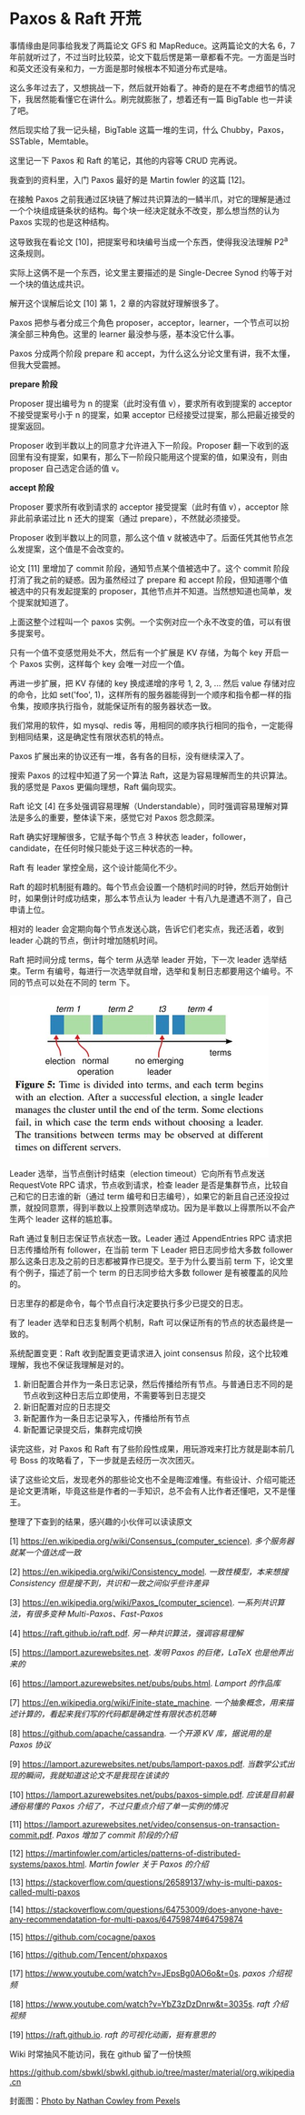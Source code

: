 # Paxos & Raft 开荒

事情缘由是同事给我发了两篇论文 GFS 和 MapReduce。这两篇论文的大名 6，7 年前就听过了，不过当时比较菜，论文下载后愣是第一章都看不完。一方面是当时和英文还没有亲和力，一方面是那时候根本不知道分布式是啥。

这么多年过去了，又想挑战一下，然后就开始看了。神奇的是在不考虑细节的情况下，我居然能看懂它在讲什么。刷完就膨胀了，想着还有一篇 BigTable 也一并读了吧。

然后现实给了我一记头槌，BigTable 这篇一堆的生词，什么 Chubby，Paxos，SSTable，Memtable。

这里记一下 Paxos 和 Raft 的笔记，其他的内容等 CRUD 完再说。

我查到的资料里，入门 Paxos 最好的是 Martin fowler 的这篇 [12]。

在接触 Paxos 之前我通过区块链了解过共识算法的一鳞半爪，对它的理解是通过一个个块组成链条状的结构。每个块一经决定就永不改变，那么想当然的认为 Paxos 实现的也是这种结构。

这导致我在看论文 [10]，把提案号和块编号当成一个东西，使得我没法理解 P2<sup>a</sup> 这条规则。

实际上这俩不是一个东西，论文里主要描述的是 Single-Decree Synod 约等于对一个块的值达成共识。

解开这个误解后论文 [10] 第 1，2 章的内容就好理解很多了。

Paxos 把参与者分成三个角色 proposer，acceptor，learner，一个节点可以扮演全部三种角色。这里的 learner 最没参与感，基本没它什么事。

Paxos 分成两个阶段 prepare 和 accept，为什么这么分论文里有讲，我不太懂，但我大受震撼。

**prepare 阶段**

Proposer 提出编号为 n 的提案（此时没有值 v），要求所有收到提案的 acceptor 不接受提案号小于 n 的提案，如果 acceptor 已经接受过提案，那么把最近接受的提案返回。

Proposer 收到半数以上的同意才允许进入下一阶段。Proposer 翻一下收到的返回里有没有提案，如果有，那么下一阶段只能用这个提案的值，如果没有，则由 proposer 自己选定合适的值 v。

**accept 阶段**

Proposer 要求所有收到请求的 acceptor 接受提案（此时有值 v），acceptor 除非此前承诺过比 n 还大的提案（通过 prepare），不然就必须接受。

Proposer 收到半数以上的同意，那么这个值 v 就被选中了。后面任凭其他节点怎么发提案，这个值是不会改变的。

论文 [11] 里增加了 commit 阶段，通知节点某个值被选中了。这个 commit 阶段打消了我之前的疑惑。因为虽然经过了 prepare 和 accept 阶段，但知道哪个值被选中的只有发起提案的 proposer，其他节点并不知道。当然想知道也简单，发个提案就知道了。

上面这整个过程叫一个 paxos 实例。一个实例对应一个永不改变的值，可以有很多提案号。

只有一个值不变感觉用处不大，然后有一个扩展是 KV 存储，为每个 key 开启一个 Paxos 实例，这样每个 key 会唯一对应一个值。

再进一步扩展，把 KV 存储的 key 换成递增的序号 1, 2, 3, ... 然后 value 存储对应的命令，比如 set('foo', 1)，这样所有的服务器能得到一个顺序和指令都一样的指令集，按顺序执行指令，就能保证所有的服务器状态一致。

我们常用的软件，如 mysql、redis 等，用相同的顺序执行相同的指令，一定能得到相同结果，这是确定性有限状态机的特点。

Paxos 扩展出来的协议还有一堆，各有各的目标，没有继续深入了。

搜索 Paxos 的过程中知道了另一个算法 Raft，这是为容易理解而生的共识算法。我的感觉是 Paxos 更偏向理想，Raft 偏向现实。

Raft 论文 [4] 在多处强调容易理解（Understandable），同时强调容易理解对算法是多么的重要，整体读下来，感觉它对 Paxos 怨念颇深。

Raft 确实好理解很多，它赋予每个节点 3 种状态 leader，follower，candidate，在任何时候只能处于这三种状态的一种。

Raft 有 leader 掌控全局，这个设计能简化不少。

Raft 的超时机制挺有趣的。每个节点会设置一个随机时间的时钟，然后开始倒计时，如果倒计时成功结束，那么本节点认为 leader 十有八九是遭遇不测了，自己申请上位。

相对的 leader 会定期向每个节点发送心跳，告诉它们老实点，我还活着，收到 leader 心跳的节点，倒计时增加随机时间。

Raft 把时间分成 terms，每个 term 从选举 leader 开始，下一次 leader 选举结束。Term 有编号，每进行一次选举就自增，选举和复制日志都要用这个编号。不同的节点可以处在不同的 term 下。

![](./terms-1.jpg)

Leader 选举，当节点倒计时结束（election timeout）它向所有节点发送 RequestVote RPC 请求，节点收到请求，检查 leader 是否是集群节点，比较自己和它的日志谁的新（通过 term 编号和日志编号），如果它的新且自己还没投过票，就投同意票，得到半数以上投票则选举成功。因为是半数以上得票所以不会产生两个 leader 这样的尴尬事。

Raft 通过复制日志保证节点状态一致。Leader 通过 AppendEntries RPC 请求把日志传播给所有 follower，在当前 term 下 Leader 把日志同步给大多数 follower 那么这条日志及之前的日志都被算作已提交。至于为什么要当前 term 下，论文里有个例子，描述了前一个 term 的日志同步给大多数 follower 是有被覆盖的风险的。

日志里存的都是命令，每个节点自行决定要执行多少已提交的日志。

有了 leader 选举和日志复制两个机制，Raft 可以保证所有的节点的状态最终是一致的。

系统配置变更：Raft 收到配置变更请求进入 joint consensus 阶段，这个比较难理解，我也不保证我理解是对的。

1. 新旧配置合并作为一条日志记录，然后传播给所有节点。与普通日志不同的是节点收到这种日志后立即使用，不需要等到日志提交
2. 新旧配置对应的日志提交
3. 新配置作为一条日志记录写入，传播给所有节点
4. 新配置记录提交后，集群完成切换

读完这些，对 Paxos 和 Raft 有了些阶段性成果，用玩游戏来打比方就是副本前几号 Boss 的攻略看了，下一步就是去经历一次次团灭。

读了这些论文后，发现老外的那些论文也不全是晦涩难懂。有些设计、介绍可能还是论文更清晰，毕竟这些是作者的一手知识，总不会有人比作者还懂吧，又不是懂王。


整理了下查到的结果，感兴趣的小伙伴可以读读原文

[1] https://en.wikipedia.org/wiki/Consensus_(computer_science). *多个服务器就某一个值达成一致*

[2] https://en.wikipedia.org/wiki/Consistency_model. *一致性模型，本来想搜 Consistency 但是搜不到，共识和一致之间似乎些许差异*

[3] https://en.wikipedia.org/wiki/Paxos_(computer_science). *一系列共识算法，有很多变种 Multi-Paxos、Fast-Paxos*

[4] https://raft.github.io/raft.pdf. *另一种共识算法，强调容易理解*

[5] https://lamport.azurewebsites.net. *发明 Paxos 的巨佬，LaTeX 也是他弄出来的*

[6] https://lamport.azurewebsites.net/pubs/pubs.html. *Lamport 的作品库*

[7] https://en.wikipedia.org/wiki/Finite-state_machine. *一个抽象概念，用来描述计算的，看起来我们写的代码都是确定性有限状态机范畴*

[8] https://github.com/apache/cassandra. *一个开源 KV 库，据说用的是 Paxos 协议*

[9] https://lamport.azurewebsites.net/pubs/lamport-paxos.pdf. *当数学公式出现的瞬间，我就知道这论文不是我现在该读的*

[10] https://lamport.azurewebsites.net/pubs/paxos-simple.pdf. *应该是目前最通俗易懂的 Paxos 介绍了，不过只重点介绍了单一实例的情况*

[11] https://lamport.azurewebsites.net/video/consensus-on-transaction-commit.pdf. *Paxos 增加了 commit 阶段的介绍*

[12] https://martinfowler.com/articles/patterns-of-distributed-systems/paxos.html. *Martin fowler 关于 Paxos 的介绍*

[13] https://stackoverflow.com/questions/26589137/why-is-multi-paxos-called-multi-paxos

[14] https://stackoverflow.com/questions/64753009/does-anyone-have-any-recommendatation-for-multi-paxos/64759874#64759874

[15] https://github.com/cocagne/paxos

[16] https://github.com/Tencent/phxpaxos

[17] https://www.youtube.com/watch?v=JEpsBg0AO6o&t=0s. *paxos 介绍视频*

[18] https://www.youtube.com/watch?v=YbZ3zDzDnrw&t=3035s. *raft 介绍视频*

[19] https://raft.github.io. *raft 的可视化动画，挺有意思的*

Wiki 时常抽风不能访问，我在 github 留了一份快照

https://github.com/sbwkl/sbwkl.github.io/tree/master/material/org.wikipedia.cn

封面图：[Photo by Nathan Cowley from Pexels](https://www.pexels.com/photo/green-grass-on-sand-overlooking-body-of-water-1300510)